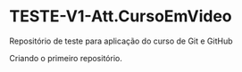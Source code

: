 # TESTE-V1-Att.CursoEmVideo
 Repositório de teste para aplicação do curso de Git e GitHub

 Criando o primeiro repositório.
